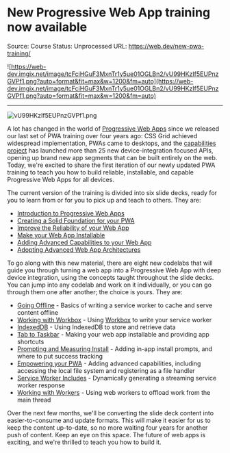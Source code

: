 # New Progressive Web App training now available

Source: Course
Status: Unprocessed
URL: https://web.dev/new-pwa-training/

![https://web-dev.imgix.net/image/tcFciHGuF3MxnTr1y5ue01OGLBn2/vU99HKzIf5EUPnzGVPf1.png?auto=format&fit=max&w=1200&fm=auto](https://web-dev.imgix.net/image/tcFciHGuF3MxnTr1y5ue01OGLBn2/vU99HKzIf5EUPnzGVPf1.png?auto=format&fit=max&w=1200&fm=auto)

---

![vU99HKzIf5EUPnzGVPf1.png](New%20Progressive%20Web%20App%20training%20now%20available%20849167b3874a4ffd9fe584df65e750d0/vU99HKzIf5EUPnzGVPf1.png)

A lot has changed in the world of [Progressive Web Apps](https://web.dev/progressive-web-apps/) since we released our last set of PWA training over four years ago: CSS Grid achieved widespread implementation, PWAs came to desktops, and the [capabilities project](https://web.dev/fugu-status/) has launched more than 25 new device-integration focused APIs, opening up brand new app segments that can be built entirely on the web. Today, we're excited to share the first iteration of our newly updated PWA training to teach you how to build reliable, installable, and capable Progressive Web Apps for all devices.

The current version of the training is divided into six slide decks, ready for you to learn from or for you to pick up and teach to others. They are:

- [Introduction to Progressive Web Apps](https://docs.google.com/presentation/d/1w0BVEmtCQvmJGHK0OjOhr8HeNVGYi0ezGz81fimkDdE/edit?usp=sharing)
- [Creating a Solid Foundation for your PWA](https://docs.google.com/presentation/d/1tJH05P8OfcDgUjNbW-oxZN9G-OtmDpA-lqNMy1M97Cs/edit?usp=sharing&resourcekey=0-UAAWbPgLxyrTBkqSSOj6GQ)
- [Improve the Reliability of your Web App](https://docs.google.com/presentation/d/1CwKVRauMW30SrHTgexnJQw2XBOZt_R6K6_NucmTkygY/edit#slide=id.p)
- [Make your Web App Installable](https://docs.google.com/presentation/d/1TBCK2b_yVov-DwHpRf8vWyEz2KqIu-gg8h-QOyss7HI/edit?resourcekey=0-GTzLs6UHZyQZ-tBG6LlOMQ)
- [Adding Advanced Capabilities to your Web App](https://docs.google.com/presentation/d/1m7U2iK-63aaTvMQGDwxtLgqWLg8RwH4Ba2AwFuTcxOo/edit)
- [Adopting Advanced Web App Architectures](https://docs.google.com/presentation/d/13KHsxknXSbADS1kRLYkS46YJr_AsImoW6r6VAjYj3dE/edit?resourcekey=0-MrN8aV43XaOE_FM18Vsn_Q#slide=id.p)

To go along with this new material, there are eight new codelabs that will guide you through turning a web app into a Progressive Web App with deep device integration, using the concepts taught throughout the slide decks. You can jump into any codelab and work on it individually, or you can go through them one after another; the choice is yours. They are:

- [Going Offline](https://developers.google.com/codelabs/pwa-training/pwa03--going-offline#0) - Basics of writing a service worker to cache and serve content offline
- [Working with Workbox](https://developers.google.com/codelabs/pwa-training/pwa03--working-with-workbox) - Using [Workbox](https://developers.google.com/web/tools/workbox) to write your service worker
- [IndexedDB](https://developers.google.com/codelabs/pwa-training/pwa03--indexeddb) - Using IndexedDB to store and retrieve data
- [Tab to Taskbar](https://developers.google.com/codelabs/pwa-training/pwa04--tab-to-taskbar) - Making your web app installable and providing app shortcuts
- [Prompting and Measuring Install](https://developers.google.com/codelabs/pwa-training/pwa04--prompt-measure-install#5) - Adding in-app install prompts, and where to put success tracking
- [Empowering your PWA](https://developers.google.com/codelabs/pwa-training/pwa05--empowering-your-pwa#0) - Adding advanced capabilities, including accessing the local file system and registering as a file handler
- [Service Worker Includes](https://developers.google.com/codelabs/pwa-training/pwa06--service-worker-includes#0) - Dynamically generating a streaming service worker response
- [Working with Workers](https://developers.google.com/codelabs/pwa-training/pwa06--working-with-workers#0) - Using web workers to offload work from the main thread

Over the next few months, we'll be converting the slide deck content into easier-to-consume and update formats. This will make it easier for us to keep the content up-to-date, so no more waiting four years for another push of content. Keep an eye on this space. The future of web apps is exciting, and we're thrilled to teach you how to build it.